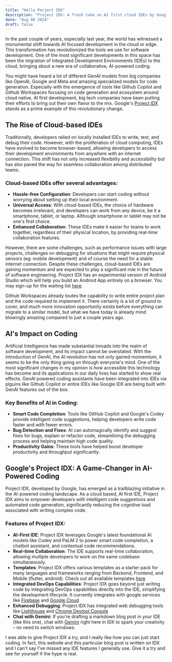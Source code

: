 ```yaml
---
title: "Hello Porject IDX"
description: "Project IDX: A fresh take on AI first cloud IDEs by Google."
date: "Aug 08 2024"
draft: false
---
```


In the past couple of years, especially last year, the world has witnessed a monumental shift towards AI focused development in the cloud or edge. This transformation has revolutionized the tools we use for software development. One of the most significant developments in this space has been the migration of Integrated Development Environments (IDEs) to the cloud, bringing about a new era of collaborative, AI-powered coding. 

You might have heard a lot of different GenAI models from big companies like OpenAI, Google and Meta and amazing specialized models for code generation. Especially with the emergence of tools like Github Copilot and Github Workspaces focusing on code generation and ecosystem around cloud native, AI first development, big tech companies have been putting their efforts to bring out their own flavor to the mix. Google's [Project IDX](https://idx.google.com/) stands as a prime example of this revolutionary change.

## The Rise of Cloud-based IDEs
Traditionally, developers relied on locally installed IDEs to write, test, and debug their code. However, with the proliferation of cloud computing, IDEs have evolved to become browser-based, allowing developers to access their development environments from anywhere with an internet connection. This shift has not only increased flexibility and accessibility but has also paved the way for seamless collaboration among distributed teams.

### Cloud-based IDEs offer several advantages:
- **Hassle-free Configuration**: Developers can start coding without worrying about setting up their local environment.
- **Universal Access**: With cloud-based IDEs, the choice of hardware becomes irrelevant, and developers can work from any device, be it a smartphone, tablet, or laptop. Although smartphone or tablet may not be one's first choice.
- **Enhanced Collaboration**: These IDEs make it easier for teams to work together, regardless of their physical location, by providing real-time collaboration features.

However, there are some challenges, such as performance issues with large projects, challenges on debugging for situations that might require physical sensors (eg: mobile development) and of course the need for a stable internet connection. Despite these challenges, cloud-based IDEs are gaining momentum and are expected to play a significant role in the future of software engineering. Project IDX has an experimental version of Android Studio which will help you build an Android App entirely on a browser. You may sign-up for the waiting list [here](https://idx.google.com/android-studio).

Github Workspaces already toutes the capability to write entire project plan and the code required to implement it. There certainly is a lot of ground to cover, and much more innovation opportunity exists before everything can migrate to a similar model, but what we have today is already mind blowingly amazing compared to just a couple years ago.

## AI's Impact on Coding
Artificial Intelligence has made substantial inroads into the realm of software development, and its impact cannot be overstated. With the introduction of GenAI, the AI revolution has not only gained momemtum, it seems to be the only thing going on through everyone's mind. One of the most significant changes in my opinion is how accessible this technology has become and its applications in our daily lives has started to show real effects. GenAI powered coding assistants have been integrated into IDEs via plguins like Github Copilot or entire IDEs like Google IDX are being built with GenAI features out of the box.

### Key Benefits of AI in Coding:
- **Smart Code Completion**: Tools like GitHub Copilot and Google's Codey provide intelligent code suggestions, helping developers write code faster and with fewer errors.
- **Bug Detection and Fixes**: AI can automagically identify and suggest fixes for bugs, explain or refactor code, streamlining the debugging process and helping maintain high code quality.
- **Productivity Gains**: These tools have helped boost developer productivity and throughput significantly.

## Google's Project IDX: A Game-Changer in AI-Powered Coding
Project IDX, developed by Google, has emerged as a trailblazing initiative in the AI-powered coding landscape. As a cloud based, AI first IDE, Project IDX aims to empower developers with intelligent code suggestions and automated code generation, significantly reducing the cognitive load associated with writing complex code.

### Features of Project IDX:
- **AI-First IDE**: Project IDX leverages Google's latest foundational AI models like Codey and PaLM 2 to power smart code completion, a chatbot assistant, and contextual code recommendations.
- **Real-time Collaboration**: The IDE supports real-time collaboration, allowing multiple developers to work on the same codebase simultaneously.
- **Templates**: Project IDX offers various templates as a starter pack for many languages and frameworks ranging from Backend, Frontend, and Mobile (flutter, android). Check out all available templates [here](https://idx.google.com/templates)
- **Integrated DevOps Capabilities**: Project IDX goes beyond just writing code by integrating DevOps capabilities directly into the IDE, simplifying the development lifecycle. It currently integrates with google services like [Firebase](https://firebase.google.com/) and [Google Cloud](https://cloud.google.com/gcp)
- **Enhanced Debugging**: Project IDX has integrated web debugging tools like [Lighthouse](https://developer.chrome.com/docs/lighthouse/overview) and [Chrome Devtool Console](https://developer.chrome.com/docs/devtools/console)
- **Chat with Gemini**: If you're drafting a markdown blog post in your IDE (like this one), chat with [Gemini](https://gemini.google.com/app) right here in IDX to spark your creativity – no need to switch windows.

I was able to give Project IDX a try, and I really like how you can just start coding. In fact, this website and this particular blog post is written on IDX and I can't say I've missed any IDE features I generally use. Give it a try and see for yourself if the hype is real.